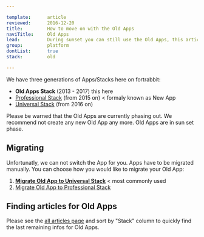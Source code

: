 ```yaml
---

template:      article
reviewed:      2016-12-20
title:         How to move on with the Old Apps
naviTitle:     Old Apps 
lead:          During sunset you can still use the Old Apps, this article helps finding your way and still work with the Old Apps.
group:         platform
dontList:      true
stack:         old

---
```


We have three generations of Apps/Stacks here on fortrabbit: 

* **Old Apps Stack** (2013 - 2017) this here
* [Professional Stack](app-pro) (from 2015 on) < formaly known as New App
* [Universal Stack](app-uni) (from 2016 on)

Please be warned that the Old Apps are currently phasing out. We recommend not create any new Old App any more. Old Apps are in sun set phase. 


## Migrating

Unfortunatly, we can not switch the App for you. Apps have to be migrated manually. You can choose how you would like to migrate your Old App:

1. **[Migrate Old App to Universal Stack](/migrate-old-to-uni)** < most commonly used
2. [Migrate Old App to Professional Stack](/migrate-old-to-pro)


## Finding articles for Old Apps

Please see the [all articles page](/all-articles) and sort by "Stack" column to quickly find the last remaining infos for Old Apps.
